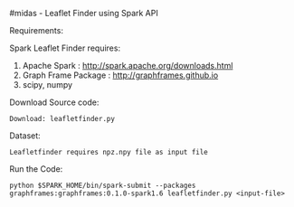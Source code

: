 #midas - Leaflet Finder using Spark API


Requirements:

Spark Leaflet Finder requires:

1. Apache Spark :  http://spark.apache.org/downloads.html
2. Graph Frame Package : http://graphframes.github.io
3. scipy, numpy


Download Source code:

    Download: leafletfinder.py
    

Dataset:

    Leafletfinder requires npz.npy file as input file 


Run the Code:

    python $SPARK_HOME/bin/spark-submit --packages graphframes:graphframes:0.1.0-spark1.6 leafletfinder.py <input-file>



